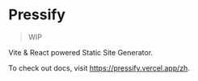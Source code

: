 # Pressify

> WIP

Vite & React powered Static Site Generator.

To check out docs, visit https://pressify.vercel.app/zh.
